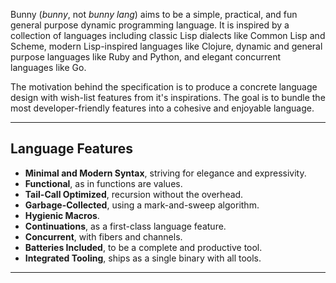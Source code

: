 Bunny (_bunny_, not _bunny lang_) aims to be a simple, practical, and fun general purpose dynamic programming language. It is inspired by a collection of languages including classic Lisp dialects like Common Lisp and Scheme, modern Lisp-inspired languages like Clojure, dynamic and general purpose languages like Ruby and Python, and elegant concurrent languages like Go.

The motivation behind the specification is to produce a concrete language design with wish-list features from it's inspirations. The goal is to bundle the most developer-friendly features into a cohesive and enjoyable language.

---

## Language Features

- **Minimal and Modern Syntax**, striving for elegance and expressivity.
- **Functional**, as in functions are values.
- **Tail-Call Optimized**, recursion without the overhead.
- **Garbage-Collected**, using a mark-and-sweep algorithm.
- **Hygienic Macros**.
- **Continuations**, as a first-class language feature.
- **Concurrent**, with fibers and channels.
- **Batteries Included**, to be a complete and productive tool.
- **Integrated Tooling**, ships as a single binary with all tools.

---
